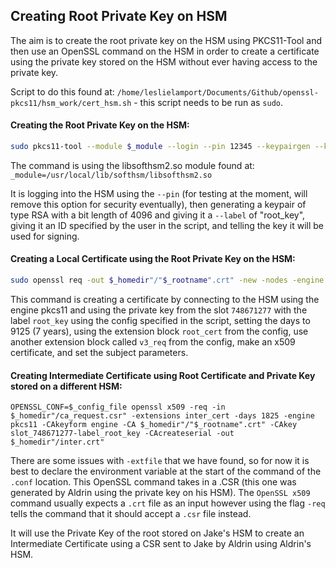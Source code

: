 ## Creating Root Private Key on HSM

The aim is to create the root private key on the HSM using PKCS11-Tool and then use an OpenSSL command on the HSM in order to create a certificate using the private key stored on the HSM without ever having access to the private key.

Script to do this found at: `/home/leslielamport/Documents/Github/openssl-pkcs11/hsm_work/cert_hsm.sh` - this script needs to be run as `sudo`.



#### Creating the Root Private Key on the HSM:

```bash
sudo pkcs11-tool --module $_module --login --pin 12345 --keypairgen --key-type rsa:4096 --label "root_key" --id $_keyid --usage-sign
```

The command is using the libsofthsm2.so module found at: `_module=/usr/local/lib/softhsm/libsofthsm2.so`

It is logging into the HSM using the `--pin` (for testing at the moment, will remove this option for security eventually), then generating a keypair of type RSA with a bit length of 4096 and giving it a `--label` of "root_key", giving it an ID specified by the user in the script, and telling the key it will be used for signing.



#### Creating a Local Certificate using the Root Private Key on the HSM:

```bash
sudo openssl req -out $_homedir"/"$_rootname".crt" -new -nodes -engine pkcs11 -keyform engine -key slot_748671277-label_root_key -config $_config_file -days 9125 -extensions root_cert -reqexts v3_req -x509 -subj "/C=GB/ST=Essex/L=Ipswich/O=BT PLC/OU=test/CN=jake test root"
```

This command is creating a certificate by connecting to the HSM using the engine pkcs11 and using the private key from the slot `748671277` with the label `root_key` using the config specified in the script, setting the days to 9125 (7 years), using the extension block `root_cert` from the config, use another extension block called `v3_req` from the config, make an x509 certificate, and set the subject parameters.



#### Creating Intermediate Certificate using Root Certificate and Private Key stored on a different HSM:

`OPENSSL_CONF=$_config_file openssl x509 -req -in $_homedir"/ca_request.csr" -extensions inter_cert -days 1825 -engine pkcs11 -CAkeyform engine -CA $_homedir"/"$_rootname".crt" -CAkey slot_748671277-label_root_key -CAcreateserial -out $_homedir"/inter.crt"`

There are some issues with `-extfile` that we have found, so for now it is best to declare the environment variable at the start of the command of the `.conf` location. This OpenSSL command takes in a .CSR (this one was generated by Aldrin using the private key on his HSM). The `OpenSSL x509` command usually expects a `.crt` file as an input however using the flag `-req` tells the command that it should accept a `.csr` file instead.

It will use the Private Key of the root stored on Jake's HSM to create an Intermediate Certificate using a CSR sent to Jake by Aldrin using Aldrin's HSM.